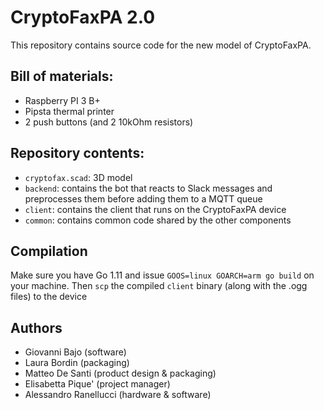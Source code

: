 # CryptoFaxPA 2.0

This repository contains source code for the new model of CryptoFaxPA.

## Bill of materials:

* Raspberry PI 3 B+
* Pipsta thermal printer
* 2 push buttons (and 2 10kOhm resistors)

## Repository contents:

* `cryptofax.scad`: 3D model
* `backend`: contains the bot that reacts to Slack messages and preprocesses them before adding them to a MQTT queue
* `client`: contains the client that runs on the CryptoFaxPA device
* `common`: contains common code shared by the other components

## Compilation

Make sure you have Go 1.11 and issue `GOOS=linux GOARCH=arm go build` on your machine. Then `scp` the compiled `client` binary (along with the .ogg files) to the device

## Authors

* Giovanni Bajo (software)
* Laura Bordin (packaging)
* Matteo De Santi (product design & packaging)
* Elisabetta Pique' (project manager)
* Alessandro Ranellucci (hardware & software)
